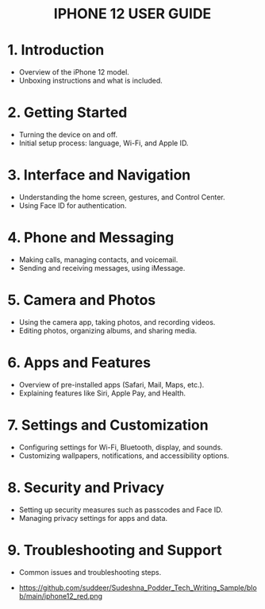 <h1 align="center">IPHONE 12 USER GUIDE</h1>

# 1. Introduction
- Overview of the iPhone 12 model.
- Unboxing instructions and what is included.

# 2. Getting Started
- Turning the device on and off.
- Initial setup process: language, Wi-Fi, and Apple ID.

# 3. Interface and Navigation
- Understanding the home screen, gestures, and Control Center.
- Using Face ID for authentication.

# 4. Phone and Messaging
- Making calls, managing contacts, and voicemail.
- Sending and receiving messages, using iMessage.

# 5. Camera and Photos
- Using the camera app, taking photos, and recording videos.
- Editing photos, organizing albums, and sharing media.

# 6. Apps and Features
- Overview of pre-installed apps (Safari, Mail, Maps, etc.).
- Explaining features like Siri, Apple Pay, and Health.

# 7. Settings and Customization
- Configuring settings for Wi-Fi, Bluetooth, display, and sounds.
- Customizing wallpapers, notifications, and accessibility options.

# 8. Security and Privacy
- Setting up security measures such as passcodes and Face ID.
- Managing privacy settings for apps and data.

# 9. Troubleshooting and Support
- Common issues and troubleshooting steps.

- https://github.com/suddeer/Sudeshna_Podder_Tech_Writing_Sample/blob/main/iphone12_red.png
